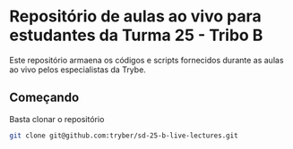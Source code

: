 # Repositório de aulas ao vivo para estudantes da Turma 25 - Tribo B

Este repositório armaena os códigos e scripts fornecidos durante as aulas ao vivo pelos especialistas da Trybe.

## Começando

Basta clonar o repositório

```sh
git clone git@github.com:tryber/sd-25-b-live-lectures.git
